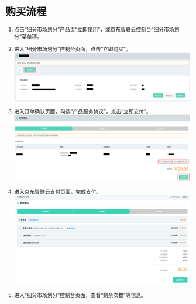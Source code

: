 # 购买流程



1.	点击“细分市场划分”产品页“立即使用”，或京东智联云控制台“细分市场划分”菜单项。


2.	进入“细分市场划分”控制台页面，点击“立即购买”。
 ![1.png](../../../../image/AI-and-Machine-Learning/share-picture/1.png)

3.	进入订单确认页面，勾选“产品服务协议”，点击“立即支付”。
  ![2.png](../../../../image/AI-and-Machine-Learning/share-picture/2.png)

4.	进入京东智联云支付页面，完成支付。
  ![3.png](../../../../image/AI-and-Machine-Learning/share-picture/3.png)

5.	进入“细分市场划分”控制台页面，查看“剩余次数”等信息。

